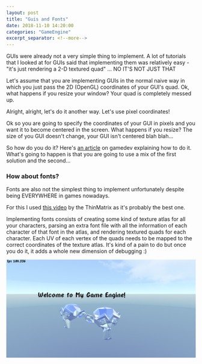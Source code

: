 ```yaml
---
layout: post
title: "Guis and Fonts"
date: 2018-11-10 14:20:00
categories: "GameEngine"
excerpt_separator: <!--more-->
---
```


GUIs were already not a very simple thing to implement. A lot of tutorials that I looked at for GUIs said that implementing them was relatively easy - "it's just rendering a 2-D textured quad" ... NO IT'S NOT JUST THAT

<!--more-->

Let's assume that you are implementing GUIs in the normal naive way in which you just pass the 2D (OpenGL) coordinates of your GUI's quad. Ok, what happens if you resize your window? Your quad is completely messed up.

Alright, alright, let's do it another way. Let's use pixel coordinates!

Ok so you are going to specify the coordinates of your GUI in pixels and you want it to become centered in the screen. What happens if you resize? The size of you GUI doesn't change, your GUI isn't centered blah blah...

So how do you do it? Here's [an article](https://www.gamedev.net/articles/programming/general-and-gameplay-programming/creating-a-very-simple-gui-system-for-small-games-part-i-r3652/) on gamedev explaining how to do it. What's going to happen is that you are going to use a mix of the first solution and the second...

### How about fonts?

Fonts are also not the simplest thing to implement unfortunately despite being EVERYWHERE in games nowadays.

For this I used [this video](https://www.youtube.com/watch?v=mnIQEQoHHCU) by the ThinMatrix as it's probably the best one.

Implementing fonts consists of creating some kind of texture atlas for all your characters, parsing an extra font file with all the information of each character of that font in the atlas, and rendering textured quads for each character. Each UV of each vertex of the quads needs to be mapped to the correct coordinates of the texture atlas. It's kind of a pain to do but once you do it, it adds a whole new dimension of debugging :)

![photo](/assets/fonts.PNG)
